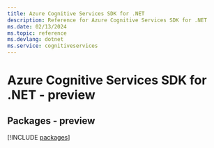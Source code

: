 ```yaml
---
title: Azure Cognitive Services SDK for .NET
description: Reference for Azure Cognitive Services SDK for .NET
ms.date: 02/13/2024
ms.topic: reference
ms.devlang: dotnet
ms.service: cognitiveservices
---
```

# Azure Cognitive Services SDK for .NET - preview
## Packages - preview
[!INCLUDE [packages](cognitive-services-index.md)]